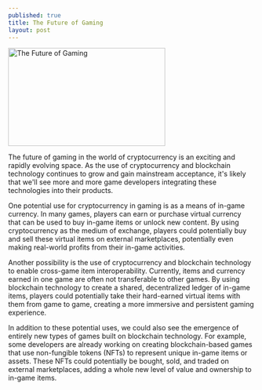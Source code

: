 ```yaml
---
published: true
title: The Future of Gaming
layout: post
---
```


<img src="http://maikotrindade.github.io/public/img/gaming-crypto.png" width="320" height="200" alt="The Future of Gaming"/> 

The future of gaming in the world of cryptocurrency is an exciting and rapidly evolving space. As the use of cryptocurrency and blockchain technology continues to grow and gain mainstream acceptance, it's likely that we'll see more and more game developers integrating these technologies into their products.

One potential use for cryptocurrency in gaming is as a means of in-game currency. In many games, players can earn or purchase virtual currency that can be used to buy in-game items or unlock new content. By using cryptocurrency as the medium of exchange, players could potentially buy and sell these virtual items on external marketplaces, potentially even making real-world profits from their in-game activities.

Another possibility is the use of cryptocurrency and blockchain technology to enable cross-game item interoperability. Currently, items and currency earned in one game are often not transferable to other games. By using blockchain technology to create a shared, decentralized ledger of in-game items, players could potentially take their hard-earned virtual items with them from game to game, creating a more immersive and persistent gaming experience.

In addition to these potential uses, we could also see the emergence of entirely new types of games built on blockchain technology. For example, some developers are already working on creating blockchain-based games that use non-fungible tokens (NFTs) to represent unique in-game items or assets. These NFTs could potentially be bought, sold, and traded on external marketplaces, adding a whole new level of value and ownership to in-game items.